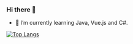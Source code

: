 ### Hi there 👋

- 🌱 I’m currently learning Java, Vue.js and C#.

[![Top Langs](https://github-readme-stats.vercel.app/api/top-langs/?username=deboragoncalves)](https://github.com/deboragoncalves/github-readme-stats)



